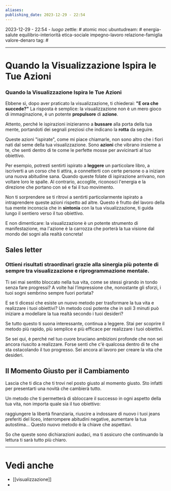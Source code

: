 ```yaml
---
aliases: 
publishing_date: 2023-12-29 - 22:54
---
```

2023-12-29 - 22:54 - *luogo*
zettle: # atomic moc
ubuntudream: # energia-salute equilibrio-interiorità etica-sociale impegno-lavoro relazione-famiglia valore-denaro 
tag: #

---
# Quando la Visualizzazione Ispira le Tue Azioni


###  Quando la Visualizzazione Ispira le Tue Azioni

Ebbene sì, dopo aver praticato la visualizzazione, ti chiederai: **"E ora che succede?"** La risposta è semplice: la visualizzazione non è un mero gioco di immaginazione, è un potente **propulsore** di **azione**.  
  
Attento, perché le ispirazioni inizieranno a **bussare** alla porta della tua mente, portandoti dei segnali preziosi che indicano la **rotta** da seguire.

Queste azioni "ispirate", come mi piace chiamarle, non sono altro che i fiori nati dal seme della tua visualizzazione. Sono **azioni** che vibrano insieme a te, che senti dentro di te come le perfette mosse per avvicinarti al tuo obiettivo.  
  
Per esempio, potresti sentirti ispirato a **leggere** un particolare libro, a iscriverti a un corso che ti attira, a connetterti con certe persone o a iniziare una nuova abitudine sana. Quando queste folate di ispirazione arrivano, non voltare loro le spalle. Al contrario, accoglile, riconosci l'energia e la direzione che portano con sé e fai il tuo movimento.  
  
Non ti sorprendere se ti ritrovi a sentirti particolarmente ispirato a intraprendere queste azioni rispetto ad altre. Questo è frutto del lavoro della tua mente inconscia che in **sintonia** con la tua visualizzazione, ti guida lungo il sentiero verso il tuo obiettivo.  
  
E non dimenticare: la visualizzazione è un potente strumento di manifestazione, ma l'azione è la carrozza che porterà la tua visione dal mondo dei sogni alla realtà concreta!

## Sales letter

### Ottieni risultati straordinari grazie alla sinergia più potente di sempre tra visualizzazione e riprogrammazione mentale.

Ti sei mai sentito bloccato nella tua vita, come se stessi girando in tondo senza fare progressi? A volte hai l’impressione che, nonostante gli sforzi, i tuoi sogni sembrino sempre fuori portata?

E se ti dicessi che esiste un nuovo metodo per trasformare la tua vita e realizzare i tuoi obiettivi? Un metodo così potente che in soli 3 minuti può iniziare a modellare la tua realtà secondo i tuoi desideri?

Se tutto questo ti suona interessante, continua a leggere. Stai per scoprire il metodo più rapido, più semplice e più efficace per realizzare i tuoi obiettivi.

Se sei qui, è perché nel tuo cuore bruciano ambizioni profonde che non sei ancora riuscito a realizzare. Forse senti che c'è qualcosa dentro di te che sta ostacolando il tuo progresso. Sei ancora al lavoro per creare la vita che desideri.


## Il Momento Giusto per il Cambiamento
Lascia che ti dica che ti trovi nel posto giusto al momento giusto. Sto infatti per presentarti una novità che cambierà tutto.

Un metodo che ti permetterà di sbloccare il successo in ogni aspetto della tua vita, non importa quale sia il tuo obiettivo:

raggiungere la libertà finanziaria, riuscire a indossare di nuovo i tuoi jeans preferiti del liceo, interrompere abitudini negative, aumentare la tua autostima... Questo nuovo metodo è la chiave che aspettavi. 

So che queste sono dichiarazioni audaci, ma ti assicuro che continuando la lettura ti sarà tutto più chiaro.




---
# Vedi anche
- [[visualizzazione]]
- 